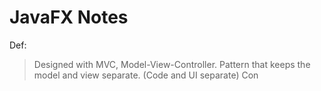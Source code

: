 # JavaFX Notes

Def:

> Designed with MVC, Model-View-Controller.
> Pattern that keeps the model and view separate. (Code and UI separate)
> Con
